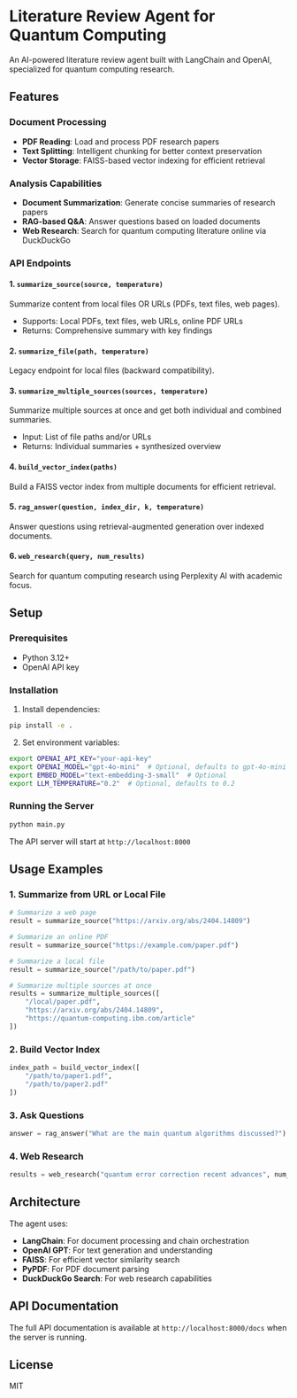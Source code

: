 # Literature Review Agent for Quantum Computing

An AI-powered literature review agent built with LangChain and OpenAI, specialized for quantum computing research.

## Features

### Document Processing
- **PDF Reading**: Load and process PDF research papers
- **Text Splitting**: Intelligent chunking for better context preservation
- **Vector Storage**: FAISS-based vector indexing for efficient retrieval

### Analysis Capabilities
- **Document Summarization**: Generate concise summaries of research papers
- **RAG-based Q&A**: Answer questions based on loaded documents
- **Web Research**: Search for quantum computing literature online via DuckDuckGo

### API Endpoints

#### 1. `summarize_source(source, temperature)`
Summarize content from local files OR URLs (PDFs, text files, web pages).
- Supports: Local PDFs, text files, web URLs, online PDF URLs
- Returns: Comprehensive summary with key findings

#### 2. `summarize_file(path, temperature)` 
Legacy endpoint for local files (backward compatibility).

#### 3. `summarize_multiple_sources(sources, temperature)`
Summarize multiple sources at once and get both individual and combined summaries.
- Input: List of file paths and/or URLs
- Returns: Individual summaries + synthesized overview

#### 4. `build_vector_index(paths)`
Build a FAISS vector index from multiple documents for efficient retrieval.

#### 5. `rag_answer(question, index_dir, k, temperature)`
Answer questions using retrieval-augmented generation over indexed documents.

#### 6. `web_research(query, num_results)`
Search for quantum computing research using Perplexity AI with academic focus.

## Setup

### Prerequisites
- Python 3.12+
- OpenAI API key

### Installation

1. Install dependencies:
```bash
pip install -e .
```

2. Set environment variables:
```bash
export OPENAI_API_KEY="your-api-key"
export OPENAI_MODEL="gpt-4o-mini"  # Optional, defaults to gpt-4o-mini
export EMBED_MODEL="text-embedding-3-small"  # Optional
export LLM_TEMPERATURE="0.2"  # Optional, defaults to 0.2
```

### Running the Server

```bash
python main.py
```

The API server will start at `http://localhost:8000`

## Usage Examples

### 1. Summarize from URL or Local File
```python
# Summarize a web page
result = summarize_source("https://arxiv.org/abs/2404.14809")

# Summarize an online PDF
result = summarize_source("https://example.com/paper.pdf")

# Summarize a local file
result = summarize_source("/path/to/paper.pdf")

# Summarize multiple sources at once
results = summarize_multiple_sources([
    "/local/paper.pdf",
    "https://arxiv.org/abs/2404.14809",
    "https://quantum-computing.ibm.com/article"
])
```

### 2. Build Vector Index
```python
index_path = build_vector_index([
    "/path/to/paper1.pdf",
    "/path/to/paper2.pdf"
])
```

### 3. Ask Questions
```python
answer = rag_answer("What are the main quantum algorithms discussed?")
```

### 4. Web Research
```python
results = web_research("quantum error correction recent advances", num_results=5)
```

## Architecture

The agent uses:
- **LangChain**: For document processing and chain orchestration
- **OpenAI GPT**: For text generation and understanding
- **FAISS**: For efficient vector similarity search
- **PyPDF**: For PDF document parsing
- **DuckDuckGo Search**: For web research capabilities

## API Documentation

The full API documentation is available at `http://localhost:8000/docs` when the server is running.

## License

MIT
